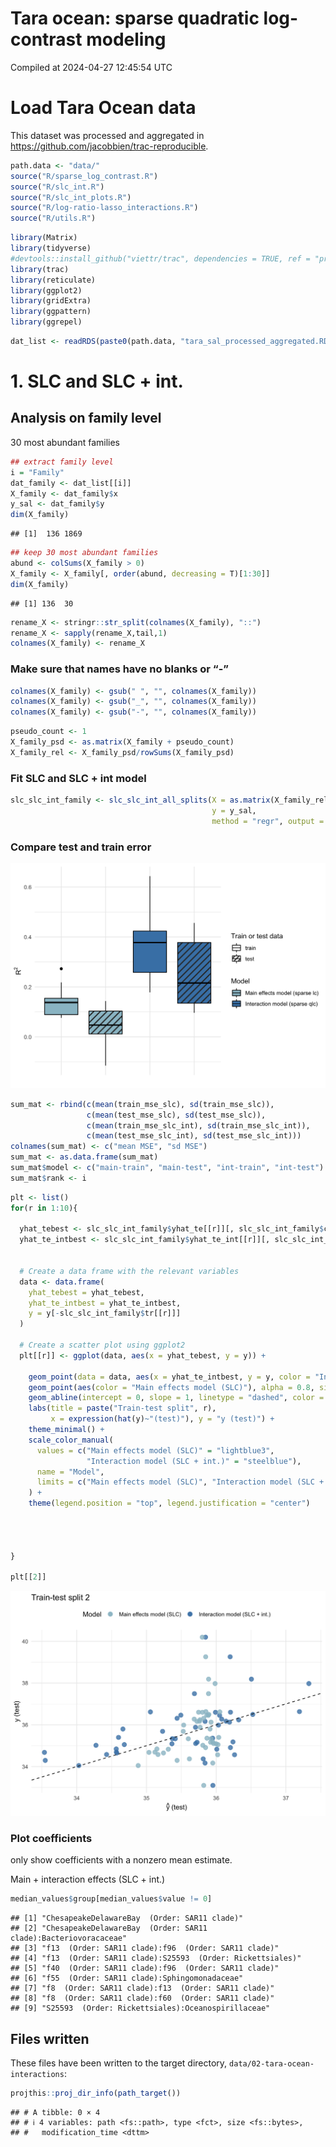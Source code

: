Tara ocean: sparse quadratic log-contrast modeling
================
Compiled at 2024-04-27 12:45:54 UTC

# Load Tara Ocean data

This dataset was processed and aggregated in
<https://github.com/jacobbien/trac-reproducible>.

``` r
path.data <- "data/"
source("R/sparse_log_contrast.R")
source("R/slc_int.R")
source("R/slc_int_plots.R")
source("R/log-ratio-lasso_interactions.R")
source("R/utils.R")
```

``` r
library(Matrix)
library(tidyverse)
#devtools::install_github("viettr/trac", dependencies = TRUE, ref = "prediction_during_cv")
library(trac)
library(reticulate)
library(ggplot2)
library(gridExtra)
library(ggpattern)
library(ggrepel)
```

``` r
dat_list <- readRDS(paste0(path.data, "tara_sal_processed_aggregated.RDS"))
```

# 1. SLC and SLC + int.

## Analysis on family level

30 most abundant families

``` r
## extract family level
i = "Family"
dat_family <- dat_list[[i]]
X_family <- dat_family$x 
y_sal <- dat_family$y
dim(X_family)
```

    ## [1]  136 1869

``` r
## keep 30 most abundant families
abund <- colSums(X_family > 0)
X_family <- X_family[, order(abund, decreasing = T)[1:30]]
dim(X_family)
```

    ## [1] 136  30

``` r
rename_X <- stringr::str_split(colnames(X_family), "::")
rename_X <- sapply(rename_X,tail,1)
colnames(X_family) <- rename_X
```

### Make sure that names have no blanks or “-”

``` r
colnames(X_family) <- gsub(" ", "", colnames(X_family))
colnames(X_family) <- gsub("_", "", colnames(X_family))
colnames(X_family) <- gsub("-", "", colnames(X_family))
```

``` r
pseudo_count <- 1
X_family_psd <- as.matrix(X_family + pseudo_count)
X_family_rel <- X_family_psd/rowSums(X_family_psd)
```

### Fit SLC and SLC + int model

``` r
slc_slc_int_family <- slc_slc_int_all_splits(X = as.matrix(X_family_rel),
                                             y = y_sal,
                                             method = "regr", output = "raw")
```

### Compare test and train error

![](02-tara-ocean-interactions_files/figure-gfm/unnamed-chunk-6-1.png)<!-- -->

``` r
sum_mat <- rbind(c(mean(train_mse_slc), sd(train_mse_slc)),
                 c(mean(test_mse_slc), sd(test_mse_slc)),
                 c(mean(train_mse_slc_int), sd(train_mse_slc_int)),
                 c(mean(test_mse_slc_int), sd(test_mse_slc_int)))
colnames(sum_mat) <- c("mean MSE", "sd MSE")
sum_mat <- as.data.frame(sum_mat)
sum_mat$model <- c("main-train", "main-test", "int-train", "int-test")
sum_mat$rank <- i
```

``` r
plt <- list()
for(r in 1:10){
  
  yhat_tebest <- slc_slc_int_family$yhat_te[[r]][, slc_slc_int_family$cvfit[[r]]$cv$i1se]
  yhat_te_intbest <- slc_slc_int_family$yhat_te_int[[r]][, slc_slc_int_family$cvfit[[r]]$cv$i1se]
  
  
  # Create a data frame with the relevant variables
  data <- data.frame(
    yhat_tebest = yhat_tebest,
    yhat_te_intbest = yhat_te_intbest,
    y = y[-slc_slc_int_family$tr[[r]]]  
  )
  
  # Create a scatter plot using ggplot2
  plt[[r]] <- ggplot(data, aes(x = yhat_tebest, y = y)) +
    
    geom_point(data = data, aes(x = yhat_te_intbest, y = y, color = "Interaction model (SLC + int.)"), alpha = 0.8, size = 3) +
    geom_point(aes(color = "Main effects model (SLC)"), alpha = 0.8, size = 3) +
    geom_abline(intercept = 0, slope = 1, linetype = "dashed", color = "black") +
    labs(title = paste("Train-test split", r),
         x = expression(hat(y)~"(test)"), y = "y (test)") +
    theme_minimal() +
    scale_color_manual(
      values = c("Main effects model (SLC)" = "lightblue3",
                 "Interaction model (SLC + int.)" = "steelblue"),
      name = "Model",
      limits = c("Main effects model (SLC)", "Interaction model (SLC + int.)")
    ) +
    theme(legend.position = "top", legend.justification = "center")
  
  
  
  
} 

plt[[2]]
```

![](02-tara-ocean-interactions_files/figure-gfm/unnamed-chunk-8-1.png)<!-- -->

### Plot coefficients

only show coefficients with a nonzero mean estimate.

Main + interaction effects (SLC + int.)

``` r
median_values$group[median_values$value != 0]
```

    ## [1] "ChesapeakeDelawareBay  (Order: SAR11 clade)"                   
    ## [2] "ChesapeakeDelawareBay  (Order: SAR11 clade):Bacteriovoracaceae"
    ## [3] "f13  (Order: SAR11 clade):f96  (Order: SAR11 clade)"           
    ## [4] "f13  (Order: SAR11 clade):S25593  (Order: Rickettsiales)"      
    ## [5] "f40  (Order: SAR11 clade):f96  (Order: SAR11 clade)"           
    ## [6] "f55  (Order: SAR11 clade):Sphingomonadaceae"                   
    ## [7] "f8  (Order: SAR11 clade):f13  (Order: SAR11 clade)"            
    ## [8] "f8  (Order: SAR11 clade):f60  (Order: SAR11 clade)"            
    ## [9] "S25593  (Order: Rickettsiales):Oceanospirillaceae"

## Files written

These files have been written to the target directory,
`data/02-tara-ocean-interactions`:

``` r
projthis::proj_dir_info(path_target())
```

    ## # A tibble: 0 × 4
    ## # ℹ 4 variables: path <fs::path>, type <fct>, size <fs::bytes>,
    ## #   modification_time <dttm>
